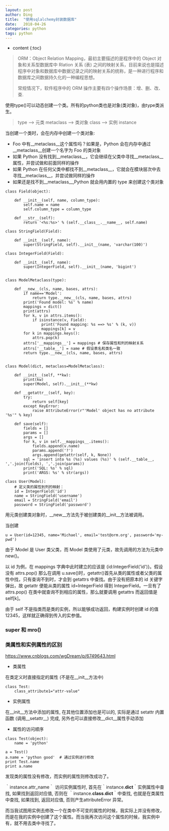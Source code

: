 ```yaml
---
layout: post
author: Ding
title:  "使用sqlalchemy封装数据库"
date:   2018-04-26
categories: python 
tags: python 
---
```


* content
{:toc}

> ORM：Object Relation Mapping，最初主要描述的是程序中的 Object 对象和关系型数据库中 Rlation 关系 (表) 之间的映射关系，目前来说也是描述程序中对象和数据库中数据记录之间的映射关系的统称，是一种进行程序和数据库之间数据持久化的一种编程思想。
> 
> 常规情况下，软件程序中的 ORM 操作主要有四个操作场景：增、删、改、查.







使用type()可以动态创建一个类。所有的python类也是对象(类对象)，由type类派生。

> type --> 元类 metaclass --> 类对象 class --> 实例 instance

当创建一个类时，会在内存中创建一个类对象:

+ Foo 中有__metaclass__这个属性吗？如果是，Python 会在内存中通过__metaclass__创建一个名字为 Foo 的类对象
+ 如果 Python 没有找到__metaclass__，它会继续在父类中寻找__metaclass__属性，并尝试做和前面同样的操作
+ 如果 Python 在任何父类中都找不到__metaclass__，它就会在模块层次中去寻找__metaclass__，并尝试做同样的操作
+ 如果还是找不到__metaclass__,Python 就会用内置的 type 来创建这个类对象


```
class Field(object):

    def __init__(self, name, column_type):
        self.name = name
        self.column_type = column_type

    def __str__(self):
        return '<%s:%s>' % (self.__class__.__name__, self.name)
    
class StringField(Field):

    def __init__(self, name):
        super(StringField, self).__init__(name, 'varchar(100)')

class IntegerField(Field):

    def __init__(self, name):
        super(IntegerField, self).__init__(name, 'bigint')
        
        
class ModelMetaclass(type):

    def __new__(cls, name, bases, attrs):
        if name=='Model':
            return type.__new__(cls, name, bases, attrs)
        print('Found model: %s' % name)
        mappings = dict()
        print(attrs)
        for k, v in attrs.items():
            if isinstance(v, Field):
                print('Found mapping: %s ==> %s' % (k, v))
                mappings[k] = v
        for k in mappings.keys():
            attrs.pop(k)
        attrs['__mappings__'] = mappings # 保存属性和列的映射关系
        attrs['__table__'] = name # 假设表名和类名一致
        return type.__new__(cls, name, bases, attrs)
    
    
class Model(dict, metaclass=ModelMetaclass):

    def __init__(self, **kw):
        print(kw)
        super(Model, self).__init__(**kw)

    def __getattr__(self, key):
        try:
            return self[key]
        except KeyError:
            raise AttributeError(r"'Model' object has no attribute '%s'" % key)

    def save(self):
        fields = []
        params = []
        args = []
        for k, v in self.__mappings__.items():
            fields.append(v.name)
            params.append('?')
            args.append(getattr(self, k, None))
        sql = 'insert into %s (%s) values (%s)' % (self.__table__, ','.join(fields), ','.join(params))
        print('SQL: %s' % sql)
        print('ARGS: %s' % str(args))
        
class User(Model):
    # 定义类的属性到列的映射：
    id = IntegerField('id')
    name = StringField('username')
    email = StringField('email')
    password = StringField('password')
```

用元类创建类对象时，__new__方法先于被创建类的__init__方法被调用。

当创建

```
u = User(id=12345, name='Michael', email='test@orm.org', password='my-pwd')
```

由于 Model 是 User 类父类，而 Model 类使用了元类，故先调用的方法为元类中 new()。

以 id 为例，在 mappings 字典中此时建立的应该是 {id:IntegerField('id')}。假设没有 attrs.pop() 那么在调用 u.save()时，getattr()首先从类的属性或者父类的属性中找，只有查询不到时，才会到 getattrs 中查找。由于没有把原本的 id 关键字弹出，故 getattr 便能从类的属性 id=IntegerField 得到 IntegerField。一旦有了 attrs.pop() 在类中就查询不到相应的属性，那么就要调用 getattrs 而返回值是 self[k]。

由于 self 不是指类而是类的实例，所以能够成功返回，构建实例时创建 id 的值 12345，这样就正确得到传入的实参值。

### super 和 mro()


### 类属性和实例属性的区别

<https://www.cnblogs.com/wgDream/p/6749643.html>

+ 类属性

在类定义时直接指定的属性 (不是在__init__方法中)

```
class Test: 
    class_attribute1="attr-value" 
```

+ 实例属性

在__init__方法中添加的属性, 在其他位置添加也是可以的, 实际是通过 setattr 内置函数 (调用__setattr__) 完成, 另外也可以直接修改__dict__属性手动添加

+ 属性的访问顺序

```
class Test(object):
    name = 'python'

a = Test()
a.name = 'python good'  # 通过实例进行修改
print Test.name
print a.name
```

发现类的属性没有修改，而实例的属性则修改成功了。

｀instance.attr_name｀ 访问实例属性时, 首先在｀instance.__dict__｀实例属性中查找, 如果找到返回对应值, 否则在
｀instance.__class__.__dict__｀中查找, 也就是在类属性中查找, 如果找到, 返回对应值, 否则产生attributeError 异常。

而当我试图用实例去修改一个在类中不可变的属性的时候，我实际上并没有修改，而是在我的实例中创建了这个属性。而当我再次访问这个属性的时候，我实例中有，就不用去类中寻找了。

